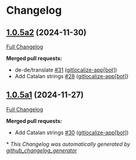 # Changelog

## [1.0.5a2](https://github.com/OpenVoiceOS/ovos-skill-wallpapers/tree/1.0.5a2) (2024-11-30)

[Full Changelog](https://github.com/OpenVoiceOS/ovos-skill-wallpapers/compare/1.0.5a1...1.0.5a2)

**Merged pull requests:**

- de-de/translate [\#31](https://github.com/OpenVoiceOS/ovos-skill-wallpapers/pull/31) ([gitlocalize-app[bot]](https://github.com/apps/gitlocalize-app))
- Add Catalan strings [\#28](https://github.com/OpenVoiceOS/ovos-skill-wallpapers/pull/28) ([gitlocalize-app[bot]](https://github.com/apps/gitlocalize-app))

## [1.0.5a1](https://github.com/OpenVoiceOS/ovos-skill-wallpapers/tree/1.0.5a1) (2024-11-27)

[Full Changelog](https://github.com/OpenVoiceOS/ovos-skill-wallpapers/compare/1.0.4...1.0.5a1)

**Merged pull requests:**

- Add Catalan strings [\#30](https://github.com/OpenVoiceOS/ovos-skill-wallpapers/pull/30) ([gitlocalize-app[bot]](https://github.com/apps/gitlocalize-app))



\* *This Changelog was automatically generated by [github_changelog_generator](https://github.com/github-changelog-generator/github-changelog-generator)*
